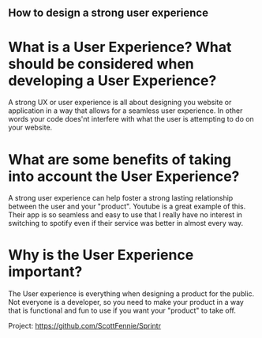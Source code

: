 ## How to design a strong user experience

# What is a User Experience? What should be considered when developing a User Experience?

A strong UX or user experience is all about designing you website or application in a way that allows for a seamless user experience. In other words your code does'nt interfere with what the user is attempting to do on your website.

# What are some benefits of taking into account the User Experience?

A strong user experience can help foster a strong lasting relationship between the user and your "product". Youtube is a great example of this. Their app is so seamless and easy to use that I really have no interest in switching to spotify even if their service was better in almost every way.

# Why is the User Experience important?

The User experience is everything when designing a product for the public. Not everyone is a developer, so you need to make your product in a way that is functional and fun to use if you want your "product" to take off.

Project: https://github.com/ScottFennie/Sprintr